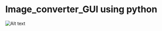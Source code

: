 # Image_converter_GUI using python
![Alt text](https://i1.wp.com/thecleverprogrammer.com/wp-content/uploads/2020/12/image-converter.png?w=456&ssl=1)
